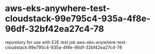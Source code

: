 # aws-eks-anywhere-test-cloudstack-99e795c4-935a-4f8e-96df-32bf42ea27c4-78
repository for use with E2E test job aws-eks-anywhere-test-cloudstack:99e795c4-935a-4f8e-96df-32bf42ea27c4-78
